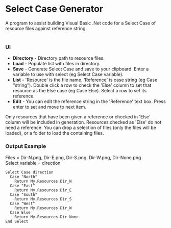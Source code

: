 # Select Case Generator
A program to assist building Visual Basic .Net code for a Select Case of resource files against reference string.
<br><br>
### UI
* **Directory** - Directory path to resource files.
* **Load** - Populate list with files in directory.
* **Save** - Generate Select Case and save to your clipboard. Enter a variable to use with select (eg Select Case variable).
* **List** - 'Resource' is the file name. 'Reference' is case string (eg Case "string"). Double click a row to check the 'Else' column to set that resource as the Else case (eg Case Else). Select a row to set its reference.
* **Edit** - You can edit the reference string in the 'Reference' text box. Press enter to set and move to next item.

Only resources that have been given a reference or checked in 'Else' column will be included in generation. Resources checked as 'Else' do not need a reference. You can drop a selection of files (only the files will be loaded), or a folder to load the containing files.

### Output Example

Files = Dir-N.png, Dir-E.png, Dir-S.png, Dir-W.png, Dir-None.png<br>
Select variable = direction
```vbnet
Select Case direction
  Case "North"
    Return My.Resources.Dir_N
  Case "East"
    Return My.Resources.Dir_E
  Case "South"
    Return My.Resources.Dir_S
  Case "West"
    Return My.Resources.Dir_W
  Case Else
    Return My.Resources.Dir_None
End Select
```
